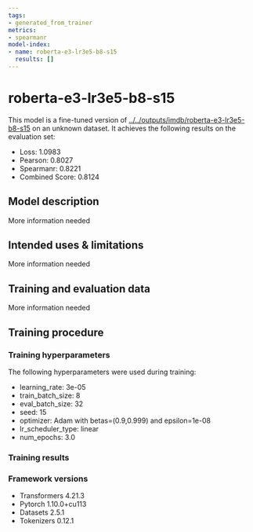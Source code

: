 ```yaml
---
tags:
- generated_from_trainer
metrics:
- spearmanr
model-index:
- name: roberta-e3-lr3e5-b8-s15
  results: []
---
```


<!-- This model card has been generated automatically according to the information the Trainer had access to. You
should probably proofread and complete it, then remove this comment. -->

# roberta-e3-lr3e5-b8-s15

This model is a fine-tuned version of [../../outputs/imdb/roberta-e3-lr3e5-b8-s15](https://huggingface.co/../../outputs/imdb/roberta-e3-lr3e5-b8-s15) on an unknown dataset.
It achieves the following results on the evaluation set:
- Loss: 1.0983
- Pearson: 0.8027
- Spearmanr: 0.8221
- Combined Score: 0.8124

## Model description

More information needed

## Intended uses & limitations

More information needed

## Training and evaluation data

More information needed

## Training procedure

### Training hyperparameters

The following hyperparameters were used during training:
- learning_rate: 3e-05
- train_batch_size: 8
- eval_batch_size: 32
- seed: 15
- optimizer: Adam with betas=(0.9,0.999) and epsilon=1e-08
- lr_scheduler_type: linear
- num_epochs: 3.0

### Training results



### Framework versions

- Transformers 4.21.3
- Pytorch 1.10.0+cu113
- Datasets 2.5.1
- Tokenizers 0.12.1
